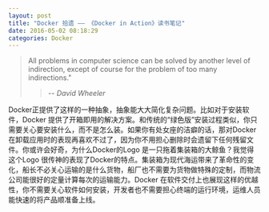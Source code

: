 ```yaml
---
layout: post
title: "Docker 拾遗 —— 《Docker in Action》读书笔记"
date: 2016-05-02 08:18:29
categories: Docker
---
```


 > All problems in computer science can be solved by another level of indirection, except of course for the problem of too many indirections."
 >>-- <cite>David Wheeler</cite>

Docker正提供了这样的一种抽象，抽象能大大简化复杂问题。比如对于安装软件，Docker 提供了开箱即用的解决方案。和传统的“绿色版”安装过程类似，你只需要关心要安装什么，而不是怎么装。如果你有处女座的洁癖的话，那对Docker 在卸载应用时的表现再喜欢不过了，因为你不用担心删除时会遗留下任何残留文件。你或许会好奇，为什么Docker的Logo 是一只拖着集装箱的大鲸鱼？我觉得这个Logo 很传神的表现了Docker的特点。集装箱为现代海运带来了革命性的变化，船长不必关心运输的是什么货物，船厂也不需要为货物做特殊的定制，而物流公司能很好的定量计算每次的运输能力。Docker 在软件交付上也展现这样的优越性，你不需要关心软件如何安装，开发者也不需要担心终端的运行环境，运维人员能快速的将产品顺准备上线。